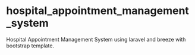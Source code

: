 # hospital_appointment_management_system
Hospital Appointment Management System using laravel and breeze with bootstrap template.
